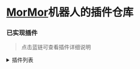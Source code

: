 # [MorMor](https://github.com/Controllerdestiny/MorMor)机器人的插件仓库


### 已实现插件

> 点击蓝链可查看插件详细说明

<Details>
<Summary>插件列表</Summary>

| 名称                                     |  插件说明           |    前置    |
|------------------------------------------|:------------------:|:------------------:|
| [TerrariaMap](TerrariaMap/README.md)     |   点亮Terraria地图  |     无           |
| [Bilibili](Bilibili/README.md)		   |   哔哩哔哩解析      |     无           |
| [GitHook](GitHook/README.md)			   |   github WebHook      |     无           |
| [BindTSPlayer](BindTSplayer/README.md)   |   绑定TS角色      |     无           |
| [Music](Music/README.md)		           |   点歌              |     无           |
| [TerrariaCart](TerrariaCart/README.md)		   |   购物车      |     无           |
| [PluginManager](PluginManager/README.md)		   |   插件管理      |     无           |
| [OnlineReward](OnlineReward/README.md)		   |   在线时长奖励      |     无           |